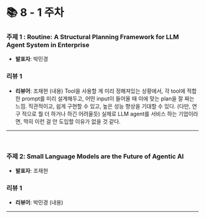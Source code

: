 # 📚 8 - 1 주차

### 주제 1 : Routine: A Structural Planning Framework for LLM Agent System in Enterprise
- **발표자**: 박민경

### 리뷰 1
- **리뷰어**: 조재현
(내용)
Tool을 사용할 게 미리 정해져있는 상황에서, 각 tool에 적합한 prompt를 미리 설계해두고, 어떤 input이 들어올 때 이에 맞는 plan을 잘 짜는 느낌. 직관적이고, 쉽게 구현할 수 있고, 높은 성능 향상을 기대할 수 있다. (다만, 연구 적으로 뭘 더 하거나 하긴 어려울듯) 실제로 LLM agent를 서비스 하는 기업이라면, 딱히 이런 걸 안 도입할 이유가 없을 것 같다.

---

<br>

### 주제 2: Small Language Models are the Future of Agentic AI
- **발표자**: 조재현

### 리뷰 1
- **리뷰어**: 박민경
(내용)

---
